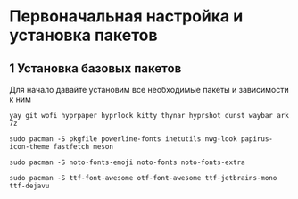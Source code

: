 # Первоначальная настройка и установка пакетов

## 1 Установка базовых пакетов
Для начало давайте установим все необходимые пакеты и зависимости к ним
````
yay git wofi hyprpaper hyprlock kitty thynar hyprshot dunst waybar ark 7z 
````
````
sudo pacman -S pkgfile powerline-fonts inetutils nwg-look papirus-icon-theme fastfetch meson
````
````
sudo pacman -S noto-fonts-emoji noto-fonts noto-fonts-extra
````
````
sudo pacman -S ttf-font-awesome otf-font-awesome ttf-jetbrains-mono ttf-dejavu
````
